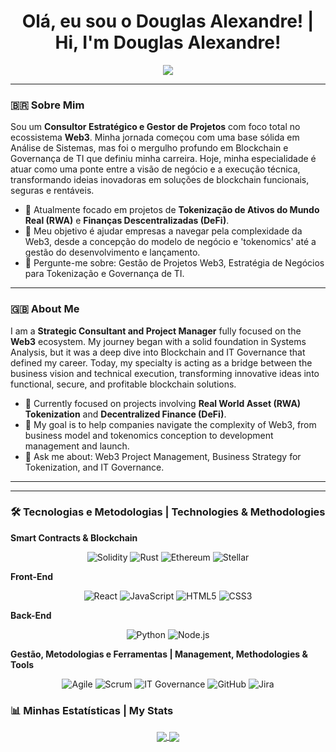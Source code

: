 <div align="center">
  <h1> Olá, eu sou o Douglas Alexandre! | Hi, I'm Douglas Alexandre! </h1>
</div>

<p align="center">
  <a href="https://www.linkedin.com/in/douglasgomesdasilva/" target="_blank"><img src="https://img.shields.io/badge/-LinkedIn-%230077B5?style=for-the-badge&logo=linkedin&logoColor=white" target="_blank"></a>
</p>

---

### 🇧🇷 Sobre Mim
Sou um **Consultor Estratégico e Gestor de Projetos** com foco total no ecossistema **Web3**. Minha jornada começou com uma base sólida em Análise de Sistemas, mas foi o mergulho profundo em Blockchain e Governança de TI que definiu minha carreira. Hoje, minha especialidade é atuar como uma ponte entre a visão de negócio e a execução técnica, transformando ideias inovadoras em soluções de blockchain funcionais, seguras e rentáveis.

- 🔭 Atualmente focado em projetos de **Tokenização de Ativos do Mundo Real (RWA)** e **Finanças Descentralizadas (DeFi)**.
- 🌱 Meu objetivo é ajudar empresas a navegar pela complexidade da Web3, desde a concepção do modelo de negócio e 'tokenomics' até a gestão do desenvolvimento e lançamento.
- 💬 Pergunte-me sobre: Gestão de Projetos Web3, Estratégia de Negócios para Tokenização e Governança de TI.

---

### 🇬🇧 About Me
I am a **Strategic Consultant and Project Manager** fully focused on the **Web3** ecosystem. My journey began with a solid foundation in Systems Analysis, but it was a deep dive into Blockchain and IT Governance that defined my career. Today, my specialty is acting as a bridge between the business vision and technical execution, transforming innovative ideas into functional, secure, and profitable blockchain solutions.

- 🔭 Currently focused on projects involving **Real World Asset (RWA) Tokenization** and **Decentralized Finance (DeFi)**.
- 🌱 My goal is to help companies navigate the complexity of Web3, from business model and tokenomics conception to development management and launch.
- 💬 Ask me about: Web3 Project Management, Business Strategy for Tokenization, and IT Governance.

---


---

### 🛠️ Tecnologias e Metodologias | Technologies & Methodologies

**Smart Contracts & Blockchain**
<p align="center">
  <img src="https://img.shields.io/badge/Solidity-%23363636.svg?style=for-the-badge&logo=solidity&logoColor=white" alt="Solidity"/>
  <img src="https://img.shields.io/badge/rust-%23000000.svg?style=for-the-badge&logo=rust&logoColor=white" alt="Rust"/>
  <img src="https://img.shields.io/badge/Ethereum-3C3C3D?style=for-the-badge&logo=ethereum&logoColor=white" alt="Ethereum"/>
  <img src="https://img.shields.io/badge/Stellar-000000?style=for-the-badge&logo=stellar&logoColor=white" alt="Stellar"/>
</p>

**Front-End**
<p align="center">
  <img src="https://img.shields.io/badge/React-20232A?style=for-the-badge&logo=react&logoColor=61DAFB" alt="React"/>
  <img src="https://img.shields.io/badge/JavaScript-F7DF1E?style=for-the-badge&logo=javascript&logoColor=black" alt="JavaScript"/>
  <img src="https://img.shields.io/badge/HTML5-E34F26?style=for-the-badge&logo=html5&logoColor=white" alt="HTML5"/>
  <img src="https://img.shields.io/badge/CSS3-1572B6?style=for-the-badge&logo=css3&logoColor=white" alt="CSS3"/>
</p>

**Back-End**
<p align="center">
  <img src="https://img.shields.io/badge/Python-3776AB?style=for-the-badge&logo=python&logoColor=white" alt="Python"/>
  <img src="https://img.shields.io/badge/Node.js-339933?style=for-the-badge&logo=nodedotjs&logoColor=white" alt="Node.js"/>
</p>

**Gestão, Metodologias e Ferramentas | Management, Methodologies & Tools**
<p align="center">
  <img src="https://img.shields.io/badge/Agile-FF9900?style=for-the-badge" alt="Agile"/>
  <img src="https://img.shields.io/badge/Scrum-0077B5?style=for-the-badge" alt="Scrum"/>
  <img src="https://img.shields.io/badge/IT_Governance-008080?style=for-the-badge" alt="IT Governance"/>
  <img src="https://img.shields.io/badge/GitHub-181717?style=for-the-badge&logo=github&logoColor=white" alt="GitHub"/>
  <img src="https://img.shields.io/badge/Jira-0052CC?style=for-the-badge&logo=jira&logoColor=white" alt="Jira"/>
</p>

### 📊 Minhas Estatísticas | My Stats

<p align="center">
  <a href="https://github.com/anuraghazra/github-readme-stats">
    <img align="center" src="https://github-readme-stats.vercel.app/api?username=nsdBRoficial&show_icons=true&theme=vision-friendly-dark" />
  </a>
  <a href="https://github.com/anuraghazra/github-readme-stats">
    <img align="center" src="https://github-readme-stats.vercel.app/api/top-langs/?username=nsdBRoficial&layout=compact&theme=vision-friendly-dark" />
  </a>
</p>